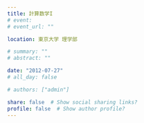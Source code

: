 ```yaml
---
title: 計算数学I
# event: 
# event_url: ""

location: 東京大学 理学部

# summary: ""
# abstract: ""

date: "2012-07-27"
# all_day: false

# authors: ["admin"]

share: false  # Show social sharing links?
profile: false  # Show author profile?
---
```

